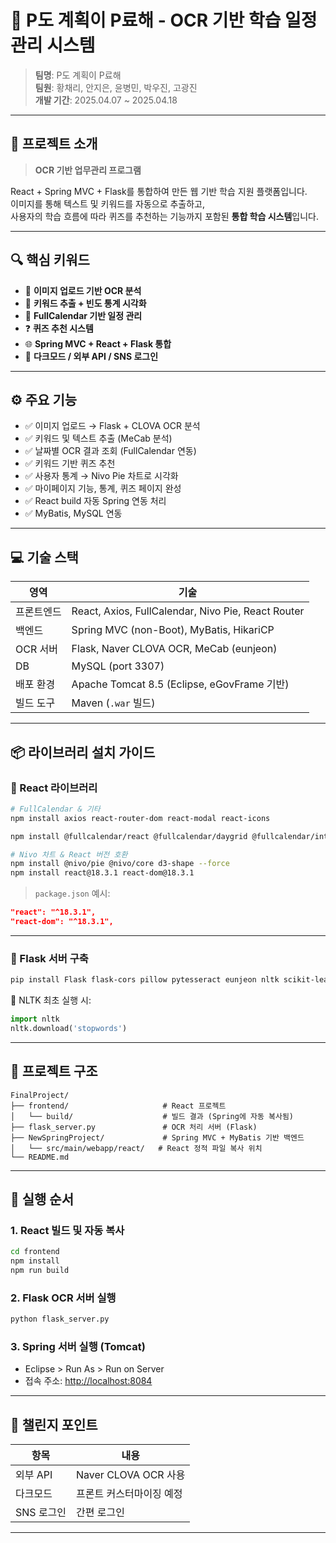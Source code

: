 # 🧠 P도 계획이 P료해 - OCR 기반 학습 일정 관리 시스템

> **팀명**: P도 계획이 P료해  
> **팀원**: 황채리, 안지은, 윤병민, 박우진, 고광진  
> **개발 기간**: 2025.04.07 ~ 2025.04.18  

---

## 📝 프로젝트 소개

> **OCR 기반 업무관리 프로그램**

React + Spring MVC + Flask를 통합하여 만든 웹 기반 학습 지원 플랫폼입니다.  
이미지를 통해 텍스트 및 키워드를 자동으로 추출하고,  
사용자의 학습 흐름에 따라 퀴즈를 추천하는 기능까지 포함된 **통합 학습 시스템**입니다.

---

## 🔍 핵심 키워드

- 📸 **이미지 업로드 기반 OCR 분석**
- 🧠 **키워드 추출 + 빈도 통계 시각화**
- 📅 **FullCalendar 기반 일정 관리**
- ❓ **퀴즈 추천 시스템**
- 🌐 **Spring MVC + React + Flask 통합**
- 🌙 **다크모드 / 외부 API / SNS 로그인**

---

## ⚙️ 주요 기능

- ✅ 이미지 업로드 → Flask + CLOVA OCR 분석
- ✅ 키워드 및 텍스트 추출 (MeCab 분석)
- ✅ 날짜별 OCR 결과 조회 (FullCalendar 연동)
- ✅ 키워드 기반 퀴즈 추천
- ✅ 사용자 통계 → Nivo Pie 차트로 시각화
- ✅ 마이페이지 기능, 통계, 퀴즈 페이지 완성
- ✅ React build 자동 Spring 연동 처리
- ✅ MyBatis, MySQL 연동

---

## 💻 기술 스택

| 영역         | 기술                                                    |
|--------------|---------------------------------------------------------|
| 프론트엔드   | React, Axios, FullCalendar, Nivo Pie, React Router     |
| 백엔드       | Spring MVC (non-Boot), MyBatis, HikariCP               |
| OCR 서버     | Flask, Naver CLOVA OCR, MeCab (eunjeon)                |
| DB           | MySQL (port 3307)                                       |
| 배포 환경    | Apache Tomcat 8.5 (Eclipse, eGovFrame 기반)            |
| 빌드 도구    | Maven (`.war` 빌드)                                     |

---

## 📦 라이브러리 설치 가이드

### 🔸 React 라이브러리

```bash
# FullCalendar & 기타
npm install axios react-router-dom react-modal react-icons

npm install @fullcalendar/react @fullcalendar/daygrid @fullcalendar/interaction

# Nivo 차트 & React 버전 호환
npm install @nivo/pie @nivo/core d3-shape --force
npm install react@18.3.1 react-dom@18.3.1
```

> `package.json` 예시:
```json
"react": "^18.3.1",
"react-dom": "^18.3.1",
```

---

### 🔸 Flask 서버 구축

```bash
pip install Flask flask-cors pillow pytesseract eunjeon nltk scikit-learn
```

📌 NLTK 최초 실행 시:
```python
import nltk
nltk.download('stopwords')
```

---

## 📁 프로젝트 구조

```
FinalProject/
├── frontend/                     # React 프로젝트
│   └── build/                    # 빌드 결과 (Spring에 자동 복사됨)
├── flask_server.py               # OCR 처리 서버 (Flask)
├── NewSpringProject/             # Spring MVC + MyBatis 기반 백엔드
│   └── src/main/webapp/react/   # React 정적 파일 복사 위치
└── README.md
```

---

## 🚀 실행 순서

### 1. React 빌드 및 자동 복사
```bash
cd frontend
npm install
npm run build
```

### 2. Flask OCR 서버 실행
```bash
python flask_server.py
```

### 3. Spring 서버 실행 (Tomcat)
- Eclipse > Run As > Run on Server
- 접속 주소: [http://localhost:8084](http://localhost:8084)

---

## 💬 챌린지 포인트

| 항목            | 내용                         |
|-----------------|------------------------------|
| 외부 API        | Naver CLOVA OCR 사용         |
| 다크모드        | 프론트 커스터마이징 예정     |
| SNS 로그인  |    간편 로그인              |

---



